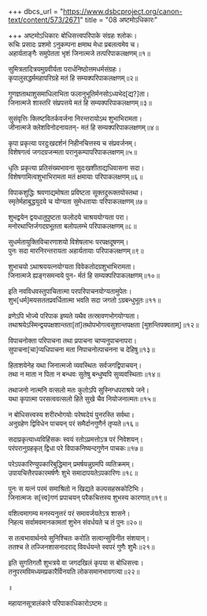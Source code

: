 +++
dbcs_url = "https://www.dsbcproject.org/canon-text/content/573/2671"
title = "08 अष्टमोऽधिकारः"

+++
अष्टमोऽधिकारः
बोधिसत्त्वपरिपाके संग्रहः श्लोकः।  
रूचिः प्रसादः प्रशमो ऽनुकम्पना 
क्षमाथ मेधा प्रबलत्वमेव च।  
अहार्यताङ्गैः समुपेतता भृशं 
जिनात्मजे तत्परिपाकलक्षणम्॥१॥

सुमित्रतादित्रयमुग्रवीर्यता परार्धनिष्ठोत्तमधर्मसंग्रहः।  
कृपालुसद्धर्ममहापरिग्रहे मतं हि सम्यक्परिपाकलक्षणम्॥२॥

गुणज्ञताथाशुसमाधिलाभिता 
फलानुभूतिर्मनसोऽध्यभेद[द्य?]ता।  
जिनात्मजे शास्तरि संप्रपत्तये 
मतं हि सम्यक्परिपाकलक्षणम्॥३॥

सुसंवृत्तिः क्लिष्टवितर्कवर्जना 
निरन्तरायोऽथ शुभाभिरामता।  
जीनात्मजे क्लेशविनोदनायतन्-
मतं हि सम्यक्परिपाकलक्षणम्॥४॥

कृपा प्रकृत्या परदुःखदर्शनं 
निहीनचित्तस्य च संप्रवर्जनम्।  
विशेषगत्वं जगदग्रजन्मता 
परानुकम्पापरिपाकलक्षणम्॥५॥

धृतिः प्रकृत्या प्रतिसंख्यभावना 
सुदःखशीताद्यधिवासना सदा।  
विशेषगामित्वशुभाभिरामता 
मतं क्षमायाः परिपाकलक्षणम्॥६॥

विपाकशुद्धिः श्रवणाद्यमोषता 
प्रविष्टता सूक्तदुरूक्तयोस्तथा।  
स्मृतेर्महाबुद्धयुदये च योग्यता 
सुमेधतायाः परिपाकलक्षणम्॥७॥

शुभद्वयेन द्वयधातुपुष्टता फलोदये चाश्रययोग्यता परा।  
मनोरथाप्तिर्जगदग्रभूतता बलोपलम्भे परिपाकलक्षणम्॥८॥

सुधर्मतायुक्तिविचारणाशयो 
विशेषलाभः परपक्षदूषणम्।  
पुनः सदा मारनिरन्तरायता 
अहार्यतायाः परिपाकलक्षणम्॥९॥

शुभाचयो ऽथाश्रययत्नयोग्यता 
विवेकतोदग्रशुभाभिरामता।  
जिनात्मजे ह्यङ्गसमन्वये पुन-
र्मतं हि सम्यक्परिपाकलक्षणम्॥१०॥

इति नवविधवस्तुपाचितात्मा
परपरिपाचनयोग्यतामुपेतः।  
शुभ[धर्म]मयसततप्रवर्धितात्मा
भवति सदा जगतो ऽग्रबन्धुभूतः॥११॥

व्रणेऽपि भोज्ये परिपाक इष्यते यथैव तत्स्रावणभोगयोग्यता।  
तथाश्रयेऽस्मिन्द्वयपक्षशान्तता[तां]तथोपभोगत्वसुशान्तपक्षता 
[मुशन्तिपक्वताम्]॥१२॥

विपाचनोक्ता परिपाचना तथा 
प्रपाचना चाप्यनुपाचनापरा।  
सुपाचना[चा]प्यधिपाचना मता 
निपाचनोत्पाचनना च देहिषु॥१३॥

हिताशयेनेह यथा जिनात्मजो 
व्यवस्थितः सर्वजगद्विपाचयन्।  
तथा न माता न पिता न बन्धवः 
सुतेषु बन्धुष्वपि सुव्यवस्थिताः॥१४॥

तथाजनो नात्मनि वत्सलो मतः 
कुतोऽपि सुस्निग्धपराश्रये जने।  
यथा कृपात्मा परसत्ववत्सलो 
हिते सुखे चैव नियोजनात्मतः॥१५॥

न बोधिसत्त्वस्य शरीरभोगयोः परेष्वदेयं पुनरस्ति सर्वथा।  
अनुग्रहेण द्विविधेन पाचयन् परं समैर्दानगुणैर्न तृप्यते॥१६॥

सदाप्रकृत्याध्यविहिंसकः स्वयं 
रतोऽप्रमत्तोऽत्र परं निवेशयन्।  
परंपरानुग्रहकृत् द्विधा परे 
विपाकनिष्यन्दगुणेन पाचकः॥१७॥

परेऽपकारिण्युपकारिबुद्धिमान् 
प्रमर्षयन्नुग्रमपि व्यतिक्रमम्।  
उपायचित्तैरपकारमर्षणैः 
शुभे समादापयतेऽपकारिणः॥१८॥

पुनः स यत्नं परमं समाश्रितो 
न खिद्यते कल्पसहस्रकोटिभिः।  
जिनात्मजः स[त्त्व]गणं प्रपाचयन् 
परैकचित्तस्य शुभस्य कारणात्॥१९॥

वशित्वमागम्य मनस्यनुत्तरं 
परं समावर्जयतेऽत्र शासने।  
निहत्य सर्वामवमानकामतां 
शुभेन संवर्धयते च तं पुनः॥२०॥

स तत्वभावार्थनये सुनिश्चितः करोति सत्वान्सुविनीत संशयान्।  
ततश्च ते तज्जिनशासनादराद् विवर्धयन्ते स्वपरं गुणैः शुभैः॥२१॥

इति सुगतिगतौ शुभत्रये वा जगदखिलं कृपया स बोधिसत्त्वः।  
तनुपरमविमध्यमप्रकारैर्विनयति लोकसमानभावगत्या॥२२॥

॥

महायानसूत्रालंकारे परिपाकाधिकारोऽष्टमः॥


